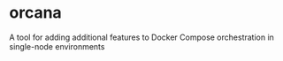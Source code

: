 # orcana
A tool for adding additional features to Docker Compose orchestration in single-node environments
